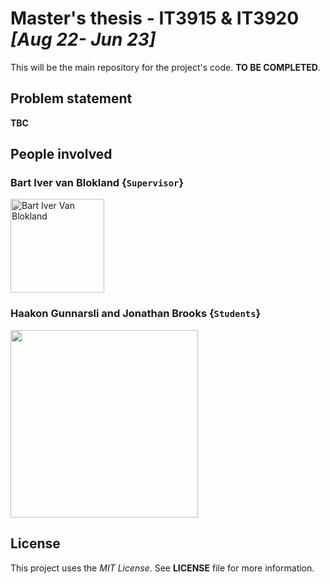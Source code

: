 # Master's thesis - IT3915 & IT3920 _[Aug 22- Jun 23]_

This will be the main repository for the project's code. **TO BE COMPLETED**.

## Problem statement

**TBC**

## People involved

### Bart Iver van Blokland {`Supervisor`}

<img src="https://backends.it.ntnu.no/user-profile-service/rest/files/75bd34e5-9092-3ced-a5c7-bda8aa1bfc1c" alt="Bart Iver Van Blokland" width="150"/>

### Haakon Gunnarsli and Jonathan Brooks {`Students`}

<img src="./filesForReadme/haakon_jonathan.png" width="300">

## License

This project uses the _MIT License_. See **LICENSE** file for more information.
